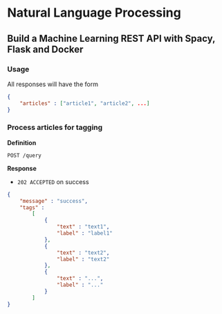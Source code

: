 # Natural Language Processing

## Build a Machine Learning REST API with Spacy, Flask and Docker

### Usage

All responses will have the form

```json
{
    "articles" : ["article1", "article2", ...]
}
```

### Process articles for tagging

**Definition**

`POST /query`

**Response**

- `202 ACCEPTED` on success

```json
{
    "message" : "success",
    "tags" : 
        [
            {
                "text" : "text1",
                "label" : "label1"
            },
            {
                "text" : "text2",
                "label" : "text2"
            },
            {
                "text" : "...",
                "label" : "..."              
            }
        ]
}
```


